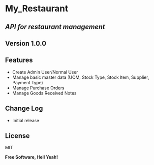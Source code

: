 # My_Restaurant
## _API for restaurant management_

## Version 1.0.0

## Features

- Create Admin User/Normal User
- Manage basic master data (UOM, Stock Type, Stock Item, Supplier, Payment Type)
- Manage Purchase Orders
- Manage Goods Received Notes

## Change Log

- Initial release


## License

MIT

**Free Software, Hell Yeah!**

